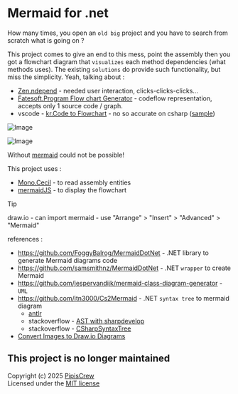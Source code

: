 # Mermaid for .net
How many times, you open an `old big` project and you have to search from scratch what is going on ?  

This project comes to give an end to this mess, point the assembly then you got a flowchart diagram that `visualizes` each method dependencies (what methods uses). The existing `solutions` do provide such functionality, but miss the simplicity. Yeah, talking about :  
* [Zen.ndepend](https://www.ndepend.com/docs/class-dependency-diagram) - needed user interaction, clicks-clicks-clicks...
* [Fatesoft.Program Flow chart Generator](https://www.fatesoft.com/) - codeflow representation, accepts only 1 source code / graph.
* vscode - [kr.Code to Flowchart](https://github.com/karthyick/code2flowchart) - no so accurate on csharp ([sample](https://i.imgur.com/09ZkdHO.jpeg))  

![Image](https://github.com/user-attachments/assets/26ccdfef-c407-4474-bcb6-2143bbb074dd)

![Image](https://github.com/user-attachments/assets/f2f8deec-1c63-4c0d-aeba-c7b70b43d3e1)  

Without [mermaid](https://mermaid.js.org/) could not be possible!  

This project uses : 
* [Mono.Cecil](https://github.com/jbevain/cecil) - to read assembly entities
* [mermaidJS](https://mermaid.js.org/) - to display the flowchart   

> [!TIP]  
> draw.io - can import mermaid - use "Arrange" > "Insert" > "Advanced" > "Mermaid"  

references : 
* <https://github.com/FoggyBalrog/MermaidDotNet> - .NET library to generate Mermaid diagrams code
* <https://github.com/samsmithnz/MermaidDotNet> - .NET `wrapper` to create Mermaid
* <https://github.com/jespervandijk/mermaid-class-diagram-generator> - `UML`
* <https://github.com/itn3000/Cs2Mermaid> - .NET `syntax tree` to mermaid diagram
    * [antlr](https://www.antlr.org/)
    * stackoverflow - [AST with sharpdevelop](https://stackoverflow.com/a/4553345)
    * stackoverflow - [CSharpSyntaxTree](https://stackoverflow.com/a/44043018)  
* [Convert Images to Draw.io Diagrams](https://imagetodrawio.com/)  

## This project is no longer maintained
Copyright (c) 2025 [PipisCrew](http://pipiscrew.com)  
Licensed under the [MIT license](http://www.opensource.org/licenses/mit-license.php)
